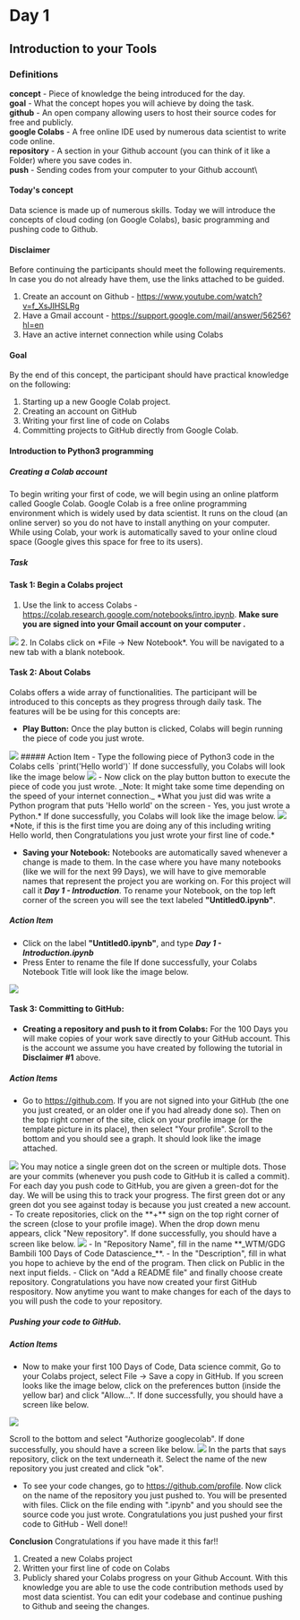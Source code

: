 ﻿# Day 1
## Introduction to your Tools

### Definitions

__concept__ -  Piece of knowledge the being introduced for the day.\
 __goal__ -  What the concept hopes you will achieve by doing the task.\
 __github__ - An open company allowing users to host their source codes for free and publicly.\
 __google Colabs__ - A free online IDE used by numerous data scientist to write code online.\
 __repository__ - A section in your Github account (you can think of it like a Folder) where you save codes in.\
 __push__ - Sending codes from your computer to your Github account\

#### Today's concept
Data science is made up of numerous skills. Today we will introduce the concepts of cloud coding (on Google Colabs), basic programming and pushing code to Github.

#### Disclaimer
Before continuing the participants should meet the following requirements. In case you do not already have them, use the links attached to be guided.
1. Create an account on Github - https://www.youtube.com/watch?v=f_XsJIHSLRg
2. Have a Gmail account - https://support.google.com/mail/answer/56256?hl=en
3. Have an active internet connection while using Colabs
#### Goal
By the end of this concept, the participant should have practical knowledge on the following:

 1. Starting up a new Google Colab project.
 2. Creating an account on GitHub
 3. Writing your first line of code on Colabs
 4. Committing projects to GitHub directly from Google Colab. 

#### Introduction to Python3 programming
##### Creating a Colab account
To begin writing your first of code, we will begin using an online platform called Google Colab. Google Colab is a free online programming environment which is widely used by data scientist. 
It runs on the cloud (an online server) so you do not have to install anything on your computer. While using Colab, your work is automatically saved to your online cloud space (Google gives this space for free to its users).

##### Task
#### Task 1: Begin a Colabs project

 1. Use the link to access Colabs - https://colab.research.google.com/notebooks/intro.ipynb. **Make sure you are signed into your Gmail account on your computer .** 
<img src="images/welcome.png" />
 2. In Colabs click on *File -> New Notebook*. You will be navigated to a new tab with a blank notebook. 


#### Task 2: About Colabs
Colabs offers a wide array of functionalities. The participant will be introduced to this concepts as they progress through daily task. 
The features will be be using for this concepts are:

 - **Play Button:** Once the play button is clicked, Colabs will begin running the piece of code you just wrote.
<img src="images/new_notebook_colabs.png" />
 ##### Action Item
 - Type the following piece of Python3 code in the Colabs cells
 `print('Hello world')`
 If done successfully, you Colabs will look like the image below
<img src="images/hello_world.png" />
- Now click on the play button button to execute the piece of code you just wrote. 
_Note: It might take some time depending on the speed of your internet connection._
*What you just did was write a Python program that puts 'Hello world' on the screen - Yes, you just wrote a Python.*
If done successfully, you Colabs will look like the image below.
<img src="images/output_hello_world.png" />
*Note, if this is the first time you are doing any of this including writing Hello world, then Congratulations you just wrote your first line of code.*


- **Saving your Notebook:**  Notebooks are automatically saved whenever a change  is made to them. In the case where you have many notebooks (like we will for the next 99 Days), we will have to give memorable names that represent the project you are working on. For this project will call it _**Day 1 - Introduction**_. 
To rename your Notebook, on the top left corner of the screen you will see the text labeled **"Untitled0.ipynb"**.
##### Action Item
- Click on the label **"Untitled0.ipynb"**, and type _**Day 1 - Introduction.ipynb**_
- Press Enter to rename the file
If done successfully, your Colabs Notebook Title will look like the image below.
<img src="images/renamed_colabs.png" />

#### Task 3:  Committing to GitHub:
- **Creating a repository and push to it from Colabs:**  For the 100 Days you will make copies of your work save directly to your GitHub account. This is the account we assume you have created by following the tutorial in **Disclaimer #1** above.
##### Action Items
- Go to https://github.com. If you are not signed into your GitHub (the one you just created, or an older one if you had already done so). Then on the top right corner of the site, click on your profile image (or the template picture in its place), then select "Your profile". Scroll to the bottom and you should see a graph. It should look like the image attached.
<img src="images/graphs_github.png" />
You may notice a single green dot on the screen or multiple dots. Those are your commits (whenever you push code to GitHub it is called a commit). For each day you push code to GitHub, you are given a green-dot for the day. We will be using this to track your progress. The first green dot or any green dot you see against today is because you just created a new account.
- To create repositories, click on the **+** sign on the top right corner of the screen (close to your profile image). When the drop down menu appears, click "New repository".
If done successfully, you should have a screen like below.
<img src="images/new_repo.png" />
- In "Repository Name", fill in the name **_WTM/GDG Bambili 100 Days of Code Datascience_**. 
- In the "Description", fill in what you hope to achieve by the end of the program. Then click on Public in the next input fields.
- Click on "Add a README file" and finally choose create repository.
Congratulations you have now created your first GitHub respository. Now anytime you want to make changes for each of the days to you will push the code to your repository.

##### Pushing your code to GitHub.
##### Action Items
- Now to make your first 100 Days of Code, Data science commit, 
Go to your Colabs project, select File -> Save a copy in GitHub. If you screen looks like the image below, click on the preferences button (inside the yellow bar) and click "Allow...".
If done successfully, you should have a screen like below.
<img src="images/popups.png" />

Scroll to the bottom and select "Authorize googlecolab".
If done successfully, you should have a screen like below.
<img src="images/authorize.png" />
In the parts that says repository, click on the text underneath it. Select the name of the new repository you just created and click "ok".
- To see your code changes, go to https://github.com/profile. Now click on the name of the repository you just pushed to. You will be presented with files. Click on the file ending with ".ipynb" and you should see the source code you just wrote.
Congratulations you just pushed your first code to GitHub - Well done!!

**Conclusion**
Congratulations if you have made it this far!!
1. Created a new Colabs project
2. Written your first line of code on Colabs
3. Publicly shared your Colabs progress on your Github Account.
With this knowledge you are able to use the code contribution methods used by most data scientist. You can edit your codebase and continue pushing to Github and seeing the changes.

